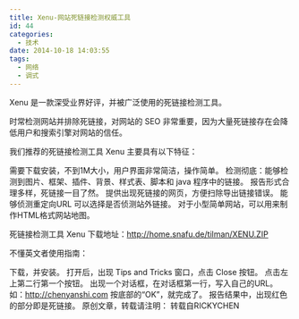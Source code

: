 ```yaml
---
title: Xenu-网站死链接检测权威工具
id: 44
categories:
  - 技术
date: 2014-10-18 14:03:55
tags:
  - 网络
  - 调式
---
```


Xenu 是一款深受业界好评，并被广泛使用的死链接检测工具。

时常检测网站并排除死链接，对网站的 SEO 非常重要，因为大量死链接存在会降低用户和搜索引擎对网站的信任。

我们推荐的死链接检测工具 Xenu 主要具有以下特征：

需要下载安装，不到1M大小，用户界面非常简洁，操作简单。 检测彻底：能够检测到图片、框架、插件、背景、样式表、脚本和 java 程序中的链接。 报告形式合理多样，死链接一目了然。 提供出现死链接的网页，方便扫除导出链接错误。 能够侦测重定向URL 可以选择是否侦测站外链接。 对于小型简单网站，可以用来制作HTML格式网站地图。

死链接检测工具 Xenu 下载地址：http://home.snafu.de/tilman/XENU.ZIP

不懂英文者使用指南：

下载，并安装。 打开后，出现 Tips and Tricks 窗口，点击 Close 按钮。 点击左上第二行第一个按钮。 出现一个对话框，在对话框第一行，写入自己的URL。如：http://chenyanshi.com 按底部的“OK”，就完成了。 报告结果中，出现红色的部分即是死链接。 原创文章，转载请注明： 转载自RICKYCHEN
